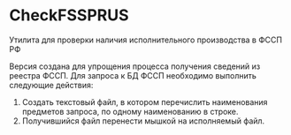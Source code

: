 # CheckFSSPRUS
Утилита для проверки наличия исполнительного производства в ФССП РФ

Версия создана для упрощения процесса получения сведений из реестра ФССП.
Для запроса к БД ФССП необходимо выполнить следующие действия:
1. Создать текстовый файл, в котором перечислить наименования предметов запроса, по одному наименованию в строке.
2. Получившийся файл перенести мышкой на исполняемый файл.